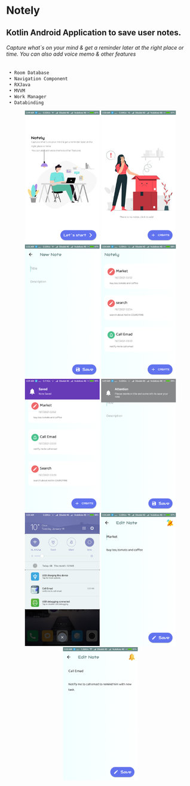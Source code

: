 # Notely

  ## Kotlin Android Application to save user notes.
  ###### Capture what\`s on your mind & get a reminder later at the right place or time. You can also add voice memo & other features
  
     • Room Database
     • Navigation Component
     • RXJava
     • MVVM
     • Work Manager
     • Databinding

  
  
<p align="center">
  <img src="Notely Screenshots/Screenshot_2021-01-19-02-49-58-541_com.example.notely.png" width="200" title="Get Started">
  <img src="Notely Screenshots/Screenshot_2021-01-19-02-50-06-728_com.example.notely.png" width="200" title="No Notes Screen">
  <img src="Notely Screenshots/Screenshot_2021-01-19-02-55-28-257_com.example.notely.png" width="200" title="Add Note Screen">
  <img src="Notely Screenshots/Screenshot_2021-01-19-03-04-18-826_com.example.notely.png" width="200" title="Notes Screen">
  <img src="Notely Screenshots/Screenshot_2021-01-19-03-09-17-141_com.example.notely.png" width="200" title="Awesome Alerter Screen">
  <img src="Notely Screenshots/Screenshot_2021-01-19-03-09-54-589_com.example.notely.png" width="200" title="Failed to add note Screen">
  <img src="Notely Screenshots/Screenshot_2021-01-19-03-03-57-444_com.miui.home.png" width="200" title="Notification Screen">
  <img src="Notely Screenshots/Screenshot_2021-01-19-02-55-11-672_com.example.notely.png" width="200" title="Edit Note Screen">
  <img src="Notely Screenshots/Screenshot_2021-01-19-02-55-06-043_com.example.notely.png" width="200" title="set Alarm Screen">
</p>
